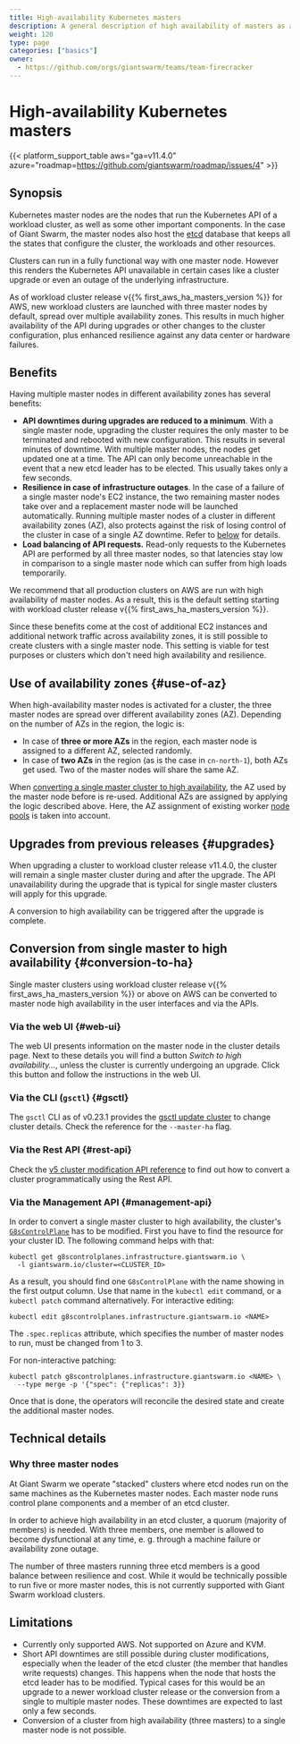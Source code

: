 ```yaml
---
title: High-availability Kubernetes masters
description: A general description of high availability of masters as a concept, it's benefits, and some details you should be aware of.
weight: 120
type: page
categories: ["basics"]
owner:
  - https://github.com/orgs/giantswarm/teams/team-firecracker
---
```


# High-availability Kubernetes masters

{{< platform_support_table aws="ga=v11.4.0" azure="roadmap=https://github.com/giantswarm/roadmap/issues/4" >}}

## Synopsis

Kubernetes master nodes are the nodes that run the Kubernetes API of a workload cluster,
as well as some other important components. In the case of Giant Swarm, the master nodes
also host the [etcd](https://etcd.io/) database that keeps all the states that configure
the cluster, the workloads and other resources.

Clusters can run in a fully functional way with one master node. However this renders the
Kubernetes API unavailable in certain cases like a cluster upgrade or even an outage of
the underlying infrastructure.

As of workload cluster release v{{% first_aws_ha_masters_version %}} for AWS, new workload clusters are launched with three master nodes by default, spread over multiple availability zones. This results in much higher availability of the API during upgrades or other changes to the cluster configuration, plus enhanced resilience against any data center or hardware failures.

## Benefits

Having multiple master nodes in different availability zones has several benefits:

- **API downtimes during upgrades are reduced to a minimum**. With a single master node,
  upgrading the cluster requires the only master to be terminated and rebooted with new
  configuration. This results in several minutes of downtime. With multiple master nodes,
  the nodes get updated one at a time. The API can only become unreachable in the event
  that a new etcd leader has to be elected. This usually takes only a few seconds.
- **Resilience in case of infrastructure outages**. In the case of a failure of a single
  master node's EC2 instance, the two remaining master nodes take over and a replacement
  master node will be launched automatically. Running multiple master nodes of a cluster
  in different availability zones (AZ), also protects against
  the risk of losing control of the cluster in case of a single AZ downtime. Refer to
  [below](#use-of-az) for details.
- **Load balancing of API requests.** Read-only requests to the Kubernetes API are performed
  by all three master nodes, so that latencies stay low in comparison to a single master
  node which can suffer from high loads temporarily.

We recommend that all production clusters on AWS are run with high
availability of master nodes. As a result, this is the default setting starting with
workload cluster release v{{% first_aws_ha_masters_version %}}.

Since these benefits come at the cost of additional EC2 instances and
additional network traffic across availability zones, it is still possible to
create clusters with a single master node. This setting is viable for test
purposes or clusters which don't need high availability and resilience.

## Use of availability zones {#use-of-az}

When high-availability master nodes is activated for a cluster, the three
master nodes are spread over different availability zones (AZ). Depending on
the number of AZs in the region, the logic is:

- In case of **three or more AZs** in the region, each master node is assigned to a different
  AZ, selected randomly.
- In case of **two AZs** in the region (as is the case in `cn-north-1`), both AZs get used.
  Two of the master nodes will share the same AZ.

When [converting a single master cluster to high availability](#conversion-to-ha),
the AZ used by the master node before is re-used. Additional AZs are assigned
by applying the logic described above. Here, the AZ assignment of existing
worker [node pools](/basics/nodepools/) is taken into account.

## Upgrades from previous releases {#upgrades}

When upgrading a cluster to workload cluster release v11.4.0, the cluster will remain a single
master cluster during and after the upgrade. The API unavailability during the
upgrade that is typical for single master clusters will apply for this upgrade.

A conversion to high availability can be triggered after the upgrade is
complete.

## Conversion from single master to high availability {#conversion-to-ha}

Single master clusters using workload cluster release v{{% first_aws_ha_masters_version %}} or
above on AWS can be converted to master node high availability in the user
interfaces and via the APIs.

### Via the web UI {#web-ui}

The web UI presents information on the master node in the cluster details page.
Next to these details you will find a button _Switch to high availability…_, unless
the cluster is currently undergoing an upgrade. Click this button and follow
the instructions in the web UI.

### Via the CLI (`gsctl`) {#gsctl}

The `gsctl` CLI as of v0.23.1 provides the
[gsctl update cluster](/reference/gsctl/update-cluster/) to change cluster details.
Check the reference for the `--master-ha` flag.

### Via the Rest API {#rest-api}

Check the [v5 cluster modification API reference](/api/#operation/modifyClusterV5)
to find out how to convert a cluster programmatically using the Rest API.

### Via the Management API {#management-api}

In order to convert a single master cluster to high availability, the cluster's
[`G8sControlPlane`](/reference/management-cluster-api/g8scontrolplanes.infrastructure.giantswarm.io/)
has to be modified. First you have to find the resource for your cluster ID. The
following command helps with that:

```nohighlight
kubectl get g8scontrolplanes.infrastructure.giantswarm.io \
  -l giantswarm.io/cluster=<CLUSTER_ID>
```

As a result, you should find one `G8sControlPlane` with the name showing in the
first output column. Use that name in the `kubectl edit` command, or a
`kubectl patch` command alternatively. For interactive editing:

```nohighlight
kubectl edit g8scontrolplanes.infrastructure.giantswarm.io <NAME>
```

The `.spec.replicas` attribute, which specifies the number of master nodes to
run, must be changed from 1 to 3.

For non-interactive patching:

```nohighlight
kubectl patch g8scontrolplanes.infrastructure.giantswarm.io <NAME> \
  --type merge -p '{"spec": {"replicas": 3}}
```

Once that is done, the operators will reconcile the desired state and create the
additional master nodes.

## Technical details

### Why three master nodes

At Giant Swarm we operate "stacked" clusters where etcd nodes run on the same machines
as the Kubernetes master nodes. Each master node runs control plane components and a member of
an etcd cluster.

In order to achieve high availability in an etcd cluster, a quorum (majority of members) is
needed. With three members, one member is allowed to become dysfunctional at any time, e. g.
through a machine failure or availability zone outage.

The number of three masters running three etcd members is a good balance between resilience
and cost. While it would be technically possible to run five or more master nodes, this
is not currently supported with Giant Swarm workload clusters.

## Limitations

- Currently only supported AWS. Not supported on Azure and KVM.
- Short API downtimes are still possible during cluster modifications, especially when the leader of the
  etcd cluster (the member that handles write requests) changes. This happens when the node that
  hosts the etcd leader has to be modified. Typical cases for this would be an upgrade to a newer
  workload cluster release or the conversion from a single to multiple master nodes. These downtimes are expected to
  last only a few seconds.
- Conversion of a cluster from high availability (three masters) to a single master node is not
  possible.

